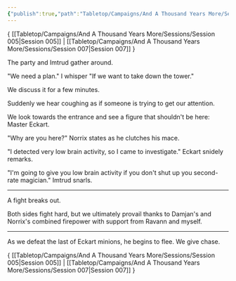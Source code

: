 ```yaml
---
{"publish":true,"path":"Tabletop/Campaigns/And A Thousand Years More/Sessions/Session 006.md","permalink":"/tabletop/campaigns/and-a-thousand-years-more/sessions/session-006/","title":"Session 006"}
---
```



{ [[Tabletop/Campaigns/And A Thousand Years More/Sessions/Session 005\|Session 005]] | [[Tabletop/Campaigns/And A Thousand Years More/Sessions/Session 007\|Session 007]] }

The party and Imtrud gather around.

"We need a plan." I whisper "If we want to take down the tower."

We discuss it for a few minutes.

Suddenly we hear coughing as if someone is trying to get our attention.

We look towards the entrance and see a figure that shouldn't be here: Master Eckart.

"Why are you here?" Norrix states as he clutches his mace.

"I detected very low brain activity, so I came to investigate." Eckart snidely remarks.

"I'm going to give you low brain activity if you don't shut up you second-rate magician." Imtrud snarls.

---

A fight breaks out.

Both sides fight hard, but we ultimately provail thanks to Damjan's and Norrix's combined firepower with support from Ravann and myself.

---

As we defeat the last of Eckart minions, he begins to flee. We give chase.

{ [[Tabletop/Campaigns/And A Thousand Years More/Sessions/Session 005\|Session 005]] | [[Tabletop/Campaigns/And A Thousand Years More/Sessions/Session 007\|Session 007]] }
